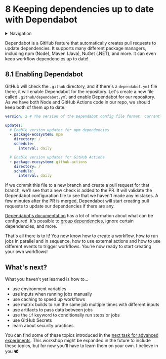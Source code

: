 # 8 Keeping dependencies up to date with Dependabot

<details>
<summary>Navigation</summary>

1. ~~[Creating a workflow](../1/README.md)~~
1. ~~[Building code in a workflow](../2/README.md)~~
1. ~~[Running multiple jobs in parallel](../3/README.md)~~
1. ~~[Running jobs in sequence](../4/README.md)~~
1. ~~[Deploying to GitHub Pages](../5/README.md)~~
1. ~~[Using other events to run workflows](../6/README.md)~~
1. ~~[Outputs from steps and jobs](../7/README.md)~~
1. **Keeping dependencies up to date with Dependabot** (this task)
1. [Matrices](../9/README.md)
1. [Workflow dispatch inputs and security verification](../10/README.md)
1. [Learn more about GitHub Actions](../11/README.md)


</details>

Dependabot is a GitHub feature that automatically creates pull requests to update dependencies.
It supports many different package managers, including npm (Node), Maven (Java), NuGet (.NET), and more.
It can even keep workflow dependencies up to date!

## 8.1 Enabling Dependabot

GitHub will check the `.github` directory, and if there's a `dependabot.yml` file there, it will enable Dependabot for the repository.
Let's create a new file called `.github/dependabot.yml` and enable Dependabot for our repository.
As we have both Node and GitHub Actions code in our repo, we should keep both of them up to date.

```yaml
version: 2 # The version of the Dependabot config file format. Currently only v2 is supported, and the file _must_ start with `version: 2`.

updates:
  # Enable version updates for npm dependencies
  - package-ecosystem: npm
    directory: /
    schedule:
      interval: daily

  # Enable version updates for GitHub Actions
  - package-ecosystem: github-actions
    directory: /
    schedule:
      interval: daily
```

If we commit this file to a new branch and create a pull request for that branch, we'll see that a new check is added to the PR.
It will validate the Dependabot configuration file to see that we haven't made any mistakes.
A few minutes after the PR is merged, Dependabot will start creating pull requests to update our dependencies if there are any.

[Dependabot's documentation](https://docs.github.com/en/code-security/dependabot/dependabot-version-updates/configuration-options-for-the-dependabot.yml-file) has a lot of information about what can be configured.
It's possible to [group dependencies](https://sindre.is/sometimes-blogging/dependabot-protips/), ignore certain dependencies, and more.

That's all there is to it!
You now know how to create a workflow, how to run jobs in parallel and in sequence, how to use external actions and how to use different events to trigger workflows.
You're now ready to start creating your own workflows!

## What's next?

What you haven't yet learned is how to…

- use environment variables
- use inputs when running jobs manually
- use caching to speed up workflows
- use matrix builds to run the same job multiple times with different inputs
- use artifacts to pass data between jobs
- use the `if` keyword to conditionally run steps or jobs
- use GitHub Secrets
- learn about security practices

You can find some of these topics introduced in the [next task for advanced experiments](../9/README.md).
This workshop might be expanded in the future to include these topics, but for now you'll have to learn them on your own.
I believe in you 🕊️
